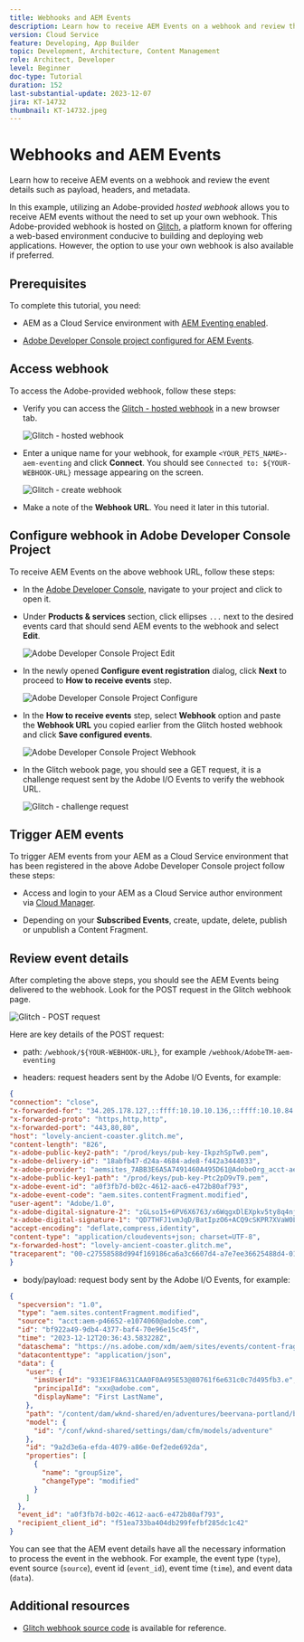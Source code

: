 ```yaml
---
title: Webhooks and AEM Events
description: Learn how to receive AEM Events on a webhook and review the event details such as payload, headers, and metadata.
version: Cloud Service
feature: Developing, App Builder
topic: Development, Architecture, Content Management
role: Architect, Developer
level: Beginner
doc-type: Tutorial
duration: 152
last-substantial-update: 2023-12-07
jira: KT-14732
thumbnail: KT-14732.jpeg
---
```


# Webhooks and AEM Events

Learn how to receive AEM events on a webhook and review the event details such as payload, headers, and metadata.

In this example, utilizing an Adobe-provided _hosted webhook_ allows you to receive AEM events without the need to set up your own webhook. This Adobe-provided webhook is hosted on [Glitch](https://glitch.com/), a platform known for offering a web-based environment conducive to building and deploying web applications. However, the option to use your own webhook is also available if preferred.

## Prerequisites

To complete this tutorial, you need:

- AEM as a Cloud Service environment with [AEM Eventing enabled](https://developer.adobe.com/experience-cloud/experience-manager-apis/guides/events/#enable-aem-events-on-your-aem-cloud-service-environment).

- [Adobe Developer Console project configured for AEM Events](https://developer.adobe.com/experience-cloud/experience-manager-apis/guides/events/#how-to-subscribe-to-aem-events-in-the-adobe-developer-console).

## Access webhook

To access the Adobe-provided webhook, follow these steps:

- Verify you can access the [Glitch - hosted webhook](https://lovely-ancient-coaster.glitch.me/) in a new browser tab.

    ![Glitch - hosted webhook](../assets/examples/webhook/glitch-hosted-webhook.png)

- Enter a unique name for your webhook, for example `<YOUR_PETS_NAME>-aem-eventing` and click **Connect**. You should see `Connected to: ${YOUR-WEBHOOK-URL}` message appearing on the screen.

    ![Glitch - create webhook](../assets/examples/webhook/glitch-create-webhook.png)

- Make a note of the **Webhook URL**. You need it later in this tutorial.

## Configure webhook in Adobe Developer Console Project

To receive AEM Events on the above webhook URL, follow these steps:

- In the [Adobe Developer Console](https://developer.adobe.com), navigate to your project and click to open it.

- Under **Products & services** section, click ellipses `...` next to the desired events card that should send AEM events to the webhook and select **Edit**.

    ![Adobe Developer Console Project Edit](../assets/examples/webhook/adobe-developer-console-project-edit.png)

- In the newly opened **Configure event registration** dialog, click **Next** to proceed to **How to receive events** step.

    ![Adobe Developer Console Project Configure](../assets/examples/webhook/adobe-developer-console-project-configure.png)

- In the **How to receive events** step, select **Webhook** option and paste the **Webhook URL** you copied earlier from the Glitch hosted webhook and click **Save configured events**.

    ![Adobe Developer Console Project Webhook](../assets/examples/webhook/adobe-developer-console-project-webhook.png)

- In the Glitch webook page, you should see a GET request, it is a challenge request sent by the Adobe I/O Events to verify the webhook URL. 

    ![Glitch - challenge request](../assets/examples/webhook/glitch-challenge-request.png)


## Trigger AEM events

To trigger AEM events from your AEM as a Cloud Service environment that has been registered in the above Adobe Developer Console project follow these steps:

- Access and login to your AEM as a Cloud Service author environment via [Cloud Manager](https://my.cloudmanager.adobe.com/).

- Depending on your **Subscribed Events**, create, update, delete, publish or unpublish a Content Fragment.

## Review event details

After completing the above steps, you should see the AEM Events being delivered to the webhook. Look for the POST request in the Glitch webhook page. 

![Glitch - POST request](../assets/examples/webhook/glitch-post-request.png)

Here are key details of the POST request:

- path: `/webhook/${YOUR-WEBHOOK-URL}`, for example `/webhook/AdobeTM-aem-eventing`

- headers: request headers sent by the Adobe I/O Events, for example:

```json
{
"connection": "close",
"x-forwarded-for": "34.205.178.127,::ffff:10.10.10.136,::ffff:10.10.84.114",
"x-forwarded-proto": "https,http,http",
"x-forwarded-port": "443,80,80",
"host": "lovely-ancient-coaster.glitch.me",
"content-length": "826",
"x-adobe-public-key2-path": "/prod/keys/pub-key-IkpzhSpTw0.pem",
"x-adobe-delivery-id": "18abfb47-d24a-4684-ade8-f442a3444033",
"x-adobe-provider": "aemsites_7ABB3E6A5A7491460A495D61@AdobeOrg_acct-aem-p46652-e1074060@adobe.com",
"x-adobe-public-key1-path": "/prod/keys/pub-key-Ptc2pD9vT9.pem",
"x-adobe-event-id": "a0f3fb7d-b02c-4612-aac6-e472b80af793",
"x-adobe-event-code": "aem.sites.contentFragment.modified",
"user-agent": "Adobe/1.0",
"x-adobe-digital-signature-2": "zGLso15+6PV6X6763/x6WqgxDlEXpkv5ty8q4njaq3aUngAI9VCcYonbScEjljRluzjZ05uMJmRfNxwjj60syxEJPuc0dpmMU635gfna7I4T7IaHs496wx4m2E5mvCM+aKbNQ+NPOutyTqI8Ovq29P2P87GIgMlGhAtOaxRVGNc6ksBxc2tCWbrKUhW8hPJ0sHphU499dN4TT32xrZaiRw4akT3M/hYydsA8dcWpJ7S4dpuDS21YyDHAB8s9Dawtr3fyPEyLgZzpwZDfCqQ8gdSCGqKscE4pScwqPkKOYCHDnBvDZVe583jhcZbHGjk7Ncp/FrgQk7avWsk5XlzcuA==",
"x-adobe-digital-signature-1": "QD7THFJ1vmJqD/BatIpzO6+ACQ9cSKPR7XVaW0LI7cN/xs7ucyri6dmkerOPe9EJpjGoqCg8rxWedrIRQB3lgVskChbHH3Ujx5YG0aTQLSd1Lsn5CFbW1U0l0GqId9Cnd6MccrqSznZXcdW1rMFuRk8+gqwabBifSaLbu3r30G5hmqQd72VtiYTE4m23O3jYIMiv62pRP+a+p4NjNj1XG320uRSry+BPniTjDJ6oN/Ng7aUEKML8idZ/ZTqeh/rJSrVO95UryUolFDRwDkRn5zKonbvhSLAeXzaPhvimWUHtldq9M1WTyRMpsBk8BRzaklxlq+woJ2UjYPUIEzjotw==",
"accept-encoding": "deflate,compress,identity",
"content-type": "application/cloudevents+json; charset=UTF-8",
"x-forwarded-host": "lovely-ancient-coaster.glitch.me",
"traceparent": "00-c27558588d994f169186ca6a3c6607d4-a7e7ee36625488d4-01"
}
```

- body/payload: request body sent by the Adobe I/O Events, for example:

```json
{
  "specversion": "1.0",
  "type": "aem.sites.contentFragment.modified",
  "source": "acct:aem-p46652-e1074060@adobe.com",
  "id": "bf922a49-9db4-4377-baf4-70e96e15c45f",
  "time": "2023-12-12T20:36:43.583228Z",
  "dataschema": "https://ns.adobe.com/xdm/aem/sites/events/content-fragment-modified.json",
  "datacontenttype": "application/json",
  "data": {
    "user": {
      "imsUserId": "933E1F8A631CAA0F0A495E53@80761f6e631c0c7d495fb3.e",
      "principalId": "xxx@adobe.com",
      "displayName": "First LastName",
    },
    "path": "/content/dam/wknd-shared/en/adventures/beervana-portland/beervana-in-portland",
    "model": {
      "id": "/conf/wknd-shared/settings/dam/cfm/models/adventure"
    },
    "id": "9a2d3e6a-efda-4079-a86e-0ef2ede692da",
    "properties": [
      {
        "name": "groupSize",
        "changeType": "modified"
      }
    ]
  },
  "event_id": "a0f3fb7d-b02c-4612-aac6-e472b80af793",
  "recipient_client_id": "f51ea733ba404db299fefbf285dc1c42"
}
```

You can see that the AEM event details have all the necessary information to process the event in the webhook. For example, the event type (`type`), event source (`source`), event id (`event_id`), event time (`time`), and event data (`data`).

## Additional resources

- [Glitch webhook source code](https://glitch.com/edit/#!/lovely-ancient-coaster) is available for reference.
